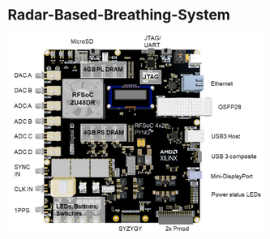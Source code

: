 # Radar-Based-Breathing-System
![image](https://github.com/nakulgprbs/Radar-Based-Breathing-System/blob/main/board_overview.png?raw=true)
